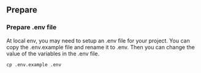 ## Prepare
### Prepare .env file
At local env, you may need to setup an .env file for your project. You can copy the .env.example file and rename it to .env. Then you can change the value of the variables in the .env file.

``` shell
cp .env.example .env
```
